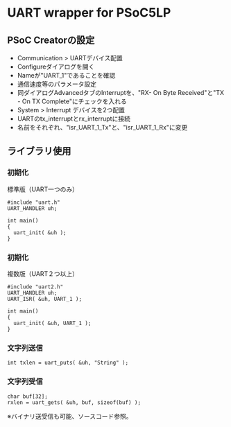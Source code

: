 # UART wrapper for PSoC5LP

## PSoC Creatorの設定

- Communication > UARTデバイス配置
 - Configureダイアログを開く
 - Nameが"UART_1"であることを確認
 - 通信速度等のパラメータ設定
 - 同ダイアログAdvancedタブのInterruptを、"RX- On Byte Received"と"TX - On TX Complete"にチェックを入れる
- System > Interrupt デバイスを2つ配置
 - UARTのtx_interruptとrx_interruptに接続
 - 名前をそれぞれ、"isr_UART_1_Tx"と、"isr_UART_1_Rx"に変更

## ライブラリ使用

### 初期化

標準版（UART一つのみ）
```
#include "uart.h"
UART_HANDLER uh;

int main()
{
  uart_init( &uh );
}
```

### 初期化

複数版（UART２つ以上）
```
#include "uart2.h"
UART_HANDLER uh;
UART_ISR( &uh, UART_1 );

int main()
{
  uart_init( &uh, UART_1 );
}
```


### 文字列送信

```
int txlen = uart_puts( &uh, "String" );
```

### 文字列受信

```
char buf[32];
rxlen = uart_gets( &uh, buf, sizeof(buf) );
```

※バイナリ送受信も可能、ソースコード参照。
